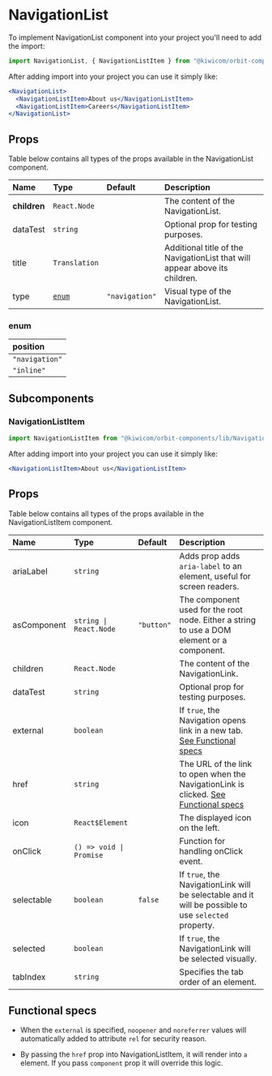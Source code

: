 # NavigationList

To implement NavigationList component into your project you'll need to add the import:

```jsx
import NavigationList, { NavigationListItem } from "@kiwicom/orbit-components/lib/NavigationList";
```

After adding import into your project you can use it simply like:

```jsx
<NavigationList>
  <NavigationListItem>About us</NavigationListItem>
  <NavigationListItem>Careers</NavigationListItem>
</NavigationList>
```

## Props

Table below contains all types of the props available in the NavigationList component.

| Name         | Type            | Default        | Description                                                                 |
| :----------- | :-------------- | :------------- | :-------------------------------------------------------------------------- |
| **children** | `React.Node`    |                | The content of the NavigationList.                                          |
| dataTest     | `string`        |                | Optional prop for testing purposes.                                         |
| title        | `Translation`   |                | Additional title of the NavigationList that will appear above its children. |
| type         | [`enum`](#enum) | `"navigation"` | Visual type of the NavigationList.                                          |

### enum

| position       |
| :------------- |
| `"navigation"` |
| `"inline"`     |

## Subcomponents

### NavigationListItem

```jsx
import NavigationListItem from "@kiwicom/orbit-components/lib/NavigationListItem";
```

After adding import into your project you can use it simply like:

```jsx
<NavigationListItem>About us</NavigationListItem>
```

## Props

Table below contains all types of the props available in the NavigationListItem component.

| Name        | Type                    | Default    | Description                                                                                               |
| :---------- | :---------------------- | :--------- | :-------------------------------------------------------------------------------------------------------- |
| ariaLabel   | `string`                |            | Adds prop adds `aria-label` to an element, useful for screen readers.                                     |
| asComponent | `string \| React.Node`  | `"button"` | The component used for the root node. Either a string to use a DOM element or a component.                |
| children    | `React.Node`            |            | The content of the NavigationLink.                                                                        |
| dataTest    | `string`                |            | Optional prop for testing purposes.                                                                       |
| external    | `boolean`               |            | If `true`, the Navigation opens link in a new tab. [See Functional specs](#functional-specs)              |
| href        | `string`                |            | The URL of the link to open when the NavigationLink is clicked. [See Functional specs](#functional-specs) |
| icon        | `React$Element`         |            | The displayed icon on the left.                                                                           |
| onClick     | `() => void \| Promise` |            | Function for handling onClick event.                                                                      |
| selectable  | `boolean`               | `false`    | If `true`, the NavigationLink will be selectable and it will be possible to use `selected` property.      |
| selected    | `boolean`               |            | If `true`, the NavigationLink will be selected visually.                                                  |
| tabIndex    | `string`                |            | Specifies the tab order of an element.                                                                    |

## Functional specs

- When the `external` is specified, `noopener` and `noreferrer` values will automatically added to attribute `rel` for security reason.

- By passing the `href` prop into NavigationListItem, it will render into `a` element. If you pass `component` prop it will override this logic.

